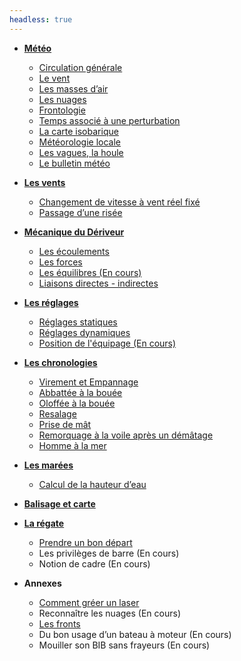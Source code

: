 ```yaml
---
headless: true
---
```


- [**Météo**]({{<relref"/docs/meteorology">}})
    - [Circulation générale]({{<relref"/docs/meteorology/general_circulation">}})
    - [Le vent]({{<relref"/docs/meteorology/wind">}})
    - [Les masses d’air]({{<relref"/docs/meteorology/air_volumes">}})
    - [Les nuages]({{<relref"/docs/meteorology/clouds">}})
    - [Frontologie]({{<relref"/docs/meteorology/frontology">}})
    - [Temps associé à une perturbation]({{<relref"/docs/meteorology/weather_associated_with_a_perturbation">}})
    - [La carte isobarique]({{<relref"/docs/meteorology/isobaric_map">}})
    - [Météorologie locale]({{<relref"/docs/meteorology/local_weather">}})
    - [Les vagues, la houle]({{<relref"/docs/meteorology/waves_and_swell">}})
    - [Le bulletin météo]({{<relref"/docs/meteorology/weather_report">}})

- [**Les vents**]({{<relref"/docs/winds">}})
    - [Changement de vitesse à vent réel fixé]({{<relref"/docs/winds/changing_speed_with_fixed_real_wind_speed">}})
    - [Passage d’une risée]({{<relref"/docs/winds/gust_of_wind">}})

- [**Mécanique du Dériveur**]({{<relref"/docs/dinghy_mecanic">}})
    - [Les écoulements]({{<relref"/docs/dinghy_mecanic/flows">}})
    - [Les forces]({{<relref"/docs/dinghy_mecanic/strengths">}})
    - [Les équilibres (En cours)]({{<relref"/docs/dinghy_mecanic/balance">}})
    - [Liaisons directes - indirectes]({{<relref"/docs/dinghy_mecanic/direct-indirect-links">}})

- [**Les réglages**]({{<relref"/docs/settings">}})
    - [Réglages statiques]({{<relref"/docs/settings/statics">}})
    - [Réglages dynamiques]({{<relref"/docs/settings/dynamics">}})
    - [Position de l'équipage (En cours)]({{<relref"/docs/settings/positions">}})

- [**Les chronologies**]({{<relref"/docs/chronologies">}})
    - [Virement et Empannage]({{<relref"/docs/chronologies/tacking_and_gybing">}})
    - [Abbattée à la bouée]({{<relref"/docs/chronologies/abattee">}})
    - [Oloffée à la bouée]({{<relref"/docs/chronologies/oloffee">}})
    - [Resalage]({{<relref"/docs/chronologies/resalage">}})
    - [Prise de mât]({{<relref"/docs/chronologies/mast_grabbing">}})
    - [Remorquage à la voile après un démâtage]({{<relref"/docs/chronologies/dematage">}})
    - [Homme à la mer]({{<relref"/docs/chronologies/man_overboard">}})

- [**Les marées**]({{<relref"/docs/tides">}})
    - [Calcul de la hauteur d’eau]({{<relref"/docs/tides/water_height_calculation">}})

- [**Balisage et carte**]({{<relref"/docs/buoyage_system_and_map">}})

- [**La régate**]({{<relref"/docs/regatta">}})
    - [Prendre un bon départ]({{<relref"/docs/regatta/getting_off_to_a_good_start">}})
    - Les privilèges de barre (En cours)
    - Notion de cadre (En cours)

- **Annexes**
    - [Comment gréer un laser]({{<relref"/docs/annexes/laser_rigging">}})
    - Reconnaître les nuages (En cours)
    - [Les fronts]({{<relref"/docs/annexes/annexe-fronts">}})
    - Du bon usage d’un bateau à moteur (En cours)
    - Mouiller son BIB sans frayeurs (En cours)
